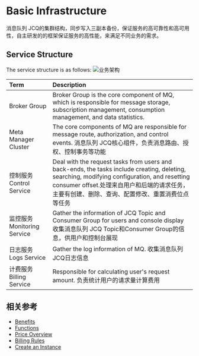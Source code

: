 # Basic Infrastructure
消息队列 JCQ的集群结构，同步写入三副本备份，保证服务的高可靠性和高可用性，自主研发的的框架保证服务的高性能，来满足不同业务的需求。

## Service Structure
The service structure is as follows:
![业务架构](https://github.com/jdcloudcom/en/blob/ancuihong/image/MQ/%E5%9F%BA%E7%A1%80%E6%9E%B6%E6%9E%84-en.png)

| Term | Description |
| :- | :- |
| Broker Group | Broker Group is the core component of MQ, which is responsible for message storage, subscription management, consumption management, and data statistics. |	
| Meta Manager Cluster | The core components of MQ are responsible for message route, authorization, and control events. 消息队列 JCQ核心组件，负责消息路由、授权、控制事务等功能 |
| 控制服务 Control Service | Deal with the request tasks from users and back-ends, the tasks include creating, deleting, searching, modifying configuration, and resetting consumer offset.处理来自用户和后端的请求任务，主要有创建、删除、查询、配置修改、重置消费位点等任务 |
| 监控服务 Monitoring Service | Gather the information of JCQ Topic and Consumer Group for users and console display 收集消息队列 JCQ Topic和Consumer Group的信息，供用户和控制台展现 |
| 日志服务 Logs Service | Gather the log information of MQ. 收集消息队列 JCQ日志信息 |
| 计费服务 Billing Service | Responsible for calculating user's request amount. 负责统计用户的请求量计算费用 |


## 相关参考

- [Benefits](../Introduction/Benefits.md)
- [Functions](../Introduction/Functions.md)
- [Price Overview](../Pricing/Price-Overview.md)
- [Billing Rules](../Pricing/Billing-Rules.md)
- [Create an Instance](../Getting-Started/Create-Instance.md)

